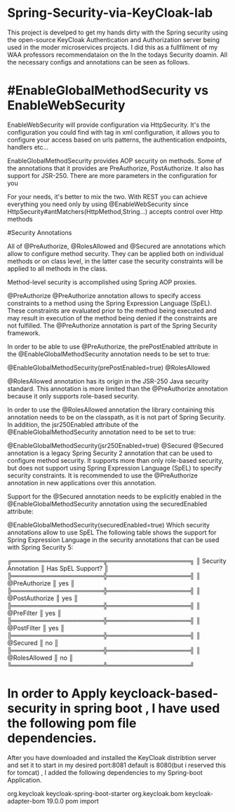 # Spring-Security-via-KeyCloak-lab
This project is develped to get my hands dirty with the Spring security using the open-source KeyCloak Authentication and Authorization server being used in the moder microservices projects. I did this as a  fullfilment of my WAA professors recommendataion on the In the todays Security doamin. All the necessary configs and annotations can be seen as follows.

#EnableGlobalMethodSecurity vs EnableWebSecurity
================================================

EnableWebSecurity will provide configuration via HttpSecurity. It's the configuration you could find with <http></http> tag in xml configuration, it allows you to configure your access based on urls patterns, the authentication endpoints, handlers etc...

EnableGlobalMethodSecurity provides AOP security on methods. Some of the annotations that it provides are PreAuthorize, PostAuthorize. It also has support for JSR-250. There are more parameters in the configuration for you

For your needs, it's better to mix the two. With REST you can achieve everything you need only by using @EnableWebSecurity since HttpSecurity#antMatchers(HttpMethod,String...) accepts control over Http methods


#Security Annotations

All of @PreAuthorize, @RolesAllowed and @Secured are annotations which allow to configure method security. They can be applied both on
 individual methods or on class level, 
in the latter case the security constraints will be applied to all methods in the class.

Method-level security is accomplished using Spring AOP proxies.

@PreAuthorize
@PreAuthorize annotation allows to specify access constraints to a method using the Spring Expression Language (SpEL). These constraints are evaluated prior to the
 method being executed and may result in execution of the method being denied if the constraints are not fulfilled. The @PreAuthorize annotation is part of the Spring 
 Security framework.

In order to be able to use @PreAuthorize, the prePostEnabled attribute in the @EnableGlobalMethodSecurity annotation needs to be set to true:

@EnableGlobalMethodSecurity(prePostEnabled=true)
@RolesAllowed

@RolesAllowed annotation has its origin in the JSR-250 Java security standard. This annotation is more limited than the @PreAuthorize annotation because it only
 supports role-based security.

In order to use the @RolesAllowed annotation the library containing this annotation needs to be on the classpath, as it is not part of Spring Security. In addition, 
the jsr250Enabled attribute of the @EnableGlobalMethodSecurity annotation need to be set to true:

@EnableGlobalMethodSecurity(jsr250Enabled=true)
@Secured
@Secured annotation is a legacy Spring Security 2 annotation that can be used to configure method security. It supports more than only role-based security, but does
 not support using Spring Expression Language (SpEL) to specify security constraints. It is recommended to use the @PreAuthorize annotation in new applications over
 this annotation.

Support for the @Secured annotation needs to be explicitly enabled in the @EnableGlobalMethodSecurity annotation using the securedEnabled attribute:

@EnableGlobalMethodSecurity(securedEnabled=true)
Which security annotations allow to use SpEL
The following table shows the support for Spring Expression Language in the security annotations that can be used with Spring Security 5:

╔═════════════════════╦═══════════════════╗
║ Security Annotation ║ Has SpEL Support? ║
╠═════════════════════╬═══════════════════╣
║  @PreAuthorize      ║        yes        ║
╠═════════════════════╬═══════════════════╣
║  @PostAuthorize     ║        yes        ║
╠═════════════════════╬═══════════════════╣
║  @PreFilter         ║        yes        ║
╠═════════════════════╬═══════════════════╣
║  @PostFilter        ║        yes        ║
╠═════════════════════╬═══════════════════╣
║  @Secured           ║        no         ║
╠═════════════════════╬═══════════════════╣
║  @RolesAllowed      ║        no         ║
╚═════════════════════╩═══════════════════╝



In order to Apply keycloack-based-security in spring boot , I have used the following pom file dependencies.
===========================================================================================================
After you have downloaded and installed the KeyCloak distribtion server and set it to start in my desired port:8081 default is 8080(but i reserved this for tomcat)
, I added the following dependencies to my Spring-boot Application.

<dependency>
    <groupId>org.keycloak</groupId>
    <artifactId>keycloak-spring-boot-starter</artifactId>
</dependency>



<dependencyManagement>
  <dependencies>
    <dependency>
      <groupId>org.keycloak.bom</groupId>
      <artifactId>keycloak-adapter-bom</artifactId>
      <version>19.0.0</version>
      <type>pom</type>
      <scope>import</scope>
    </dependency>
  </dependencies>
</dependencyManagement>
